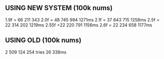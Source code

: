 ## USING NEW SYSTEM (100k nums)
1.9f = 66 211 343
2.0f = 48 745 994 1271ms
2.1f = 37 843 715 1258ms
2.5f = 22 314 202 1219ms
2.55f =22 220 791 1156ms
2.6f = 22 234 658 1177ms

## USING OLD (100k nums)
2 509 124 254 tries
26 338ms
